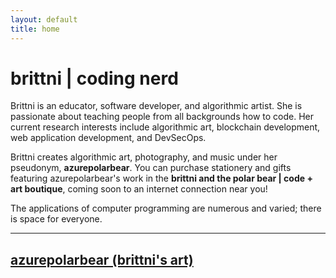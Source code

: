```yaml
---
layout: default
title: home
---
```


# brittni | coding nerd

Brittni is an educator, software developer, and algorithmic artist.
She is passionate about teaching people from all backgrounds how to code.
Her current research interests include algorithmic art, blockchain development, web application development,
and DevSecOps.

Brittni creates algorithmic art, photography, and music under her pseudonym, **azurepolarbear**.
You can purchase stationery and gifts featuring azurepolarbear's work in the **brittni and the polar bear | code + art boutique**, coming soon to an internet connection near you!

The applications of computer programming are numerous and varied; there is space for everyone.

----

## [azurepolarbear (brittni's art)](https://azurepolarbear.github.io/)
